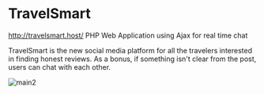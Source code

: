# TravelSmart
http://travelsmart.host/
PHP Web Application using Ajax for real time chat

TravelSmart is the new social media platform for all the travelers interested in finding honest reviews. As a bonus, if something isn't clear from the post, users can chat with each other.

![main2](https://user-images.githubusercontent.com/76532615/178109278-0c5d2cff-d5fa-47d2-accf-23e683013ab5.png)
